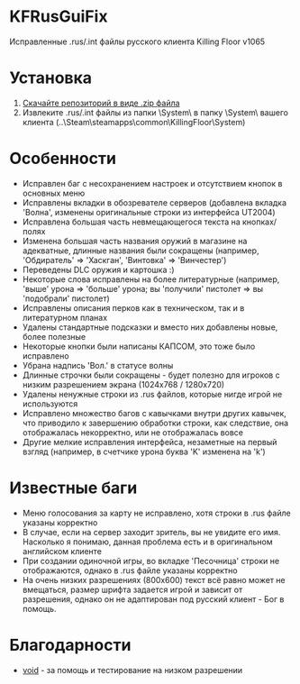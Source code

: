 # KFRusGuiFix
Исправленные .rus/.int файлы русского клиента Killing Floor v1065
# Установка
1. [Скачайте репозиторий в виде .zip файла](https://github.com/rinneten/KFRusGuiFix.git)
2. Извлеките .rus/.int файлы из папки \System\ в папку \System\ вашего клиента (..\Steam\steamapps\common\KillingFloor\System\)
# Особенности
- Исправлен баг с несохранением настроек и отсутствием кнопок в основных меню
- Исправлены вкладки в обозревателе серверов (добавлена вкладка 'Волна', изменены оригинальные строки из интерфейса UT2004)
- Исправлена большая часть невмещающегося текста на кнопках/полях
- Изменена большая часть названия оружий в магазине на адекватные, длинные названия были сокращены (например, 'Обдиратель' => 'Хаскган', 'Винтовка' => 'Винчестер')
- Переведены DLC оружия и картошка :)
- Некоторые слова исправлены на более литературные (например, 'выше' урона => 'больше' урона; вы 'получили' пистолет => вы 'подобрали' пистолет)
- Исправлены описания перков как в техническом, так и в литературном планах
- Удалены стандартные подсказки и вместо них добавлены новые, более полезные
- Некоторые кнопки были написаны КАПСОМ, это тоже было исправлено
- Убрана надпись 'Вол.' в статусе волны
- Длинные строчки были сокращены - будет полезно для игроков с низким разрешением экрана (1024х768 / 1280х720)
- Удалены ненужные строки из .rus файлов, которые нигде игрой не используются
- Исправлено множество багов с кавычками внутри других кавычек, что приводило к завершению обработки строки, как следствие, она отображалась некорректно, или не отображалась вовсе 
- Другие мелкие исправления интерфейса, незаметные на первый взгляд (например, в счетчике урона буква 'K' изменена на 'k')
# Известные баги
- Меню голосования за карту не исправлено, хотя строки в .rus файле указаны корректно
- В случае, если на сервер заходит зритель, вы не увидите его имя. Насколько я понимаю, данная проблема есть и в оригинальном английском клиенте
- При создании одиночной игры, во вкладке 'Песочница' строки не отображаются, однако в .rus файле указаны корректно
- На очень низких разрешениях (800х600) текст всё равно может не вмещаться, размер шрифта задается игрой и зависит от разрешения, однако он не адаптирован под русский клиент - Бог в помощь.
# Благодарности
- [void](http://steamcommunity.com/profiles/76561198054174541) - за помощь и тестирование на низком разрешении
